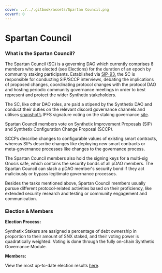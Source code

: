 ```yaml
---
cover: ../../.gitbook/assets/Spartan Council.png
coverY: 0
---
```


# Spartan Council

### What is the Spartan Council?

The Spartan Council (SC) is a governing DAO which currently comprises 8 members who are elected (see Elections) for the duration of an epoch by community staking participants. Established via [SIP-93](https://sips.synthetix.io/sips/sip-93), the SC is responsible for conducting SIP/SCCP interviews, debating the implications of proposed changes, coordinating protocol changes with the protocol DAO and hosting periodic community governance meetings in order to best represent and protect the wider Synthetix stakeholders.

The SC, like other DAO roles, are paid a stipend by the Synthetix DAO and conduct their duties on the relevant discord governance channels and utilises [snapshot’s](https://snapshot.org/) IPFS signature voting on the staking governance [site](https://staking.synthetix.io/gov).

Spartan Council members vote on Synthetix Improvement Proposals (SIP) and Synthetix Configuration Change Proposal (SCCP).&#x20;

SCCPs describe changes to configurable values of existing smart contracts, whereas SIPs describe changes like deploying new smart contracts or meta-governance processes like changes to the governance process.&#x20;

The Spartan Council members also hold the signing keys for a multi-sig Gnosis safe, which contains the security bonds of all pDAO members. The Spartan Council can slash a pDAO member's security bond if they act maliciously or bypass legitimate governance processes.&#x20;

Besides the tasks mentioned above, Spartan Council members usually pursue different protocol-related activities based on their proficiency, like extended security research and testing or community engagement and communication.

### Election & Members

**Election Process:**

Synthetix Stakers are assigned a percentage of debt ownership in proportion to their amount of SNX staked, and their voting power is quadratically weighted. Voting is done through the fully on-chain Synthetix Governance Module.

**Members:**

View the most up-to-date election results [here](https://governance.synthetix.io/councils).
